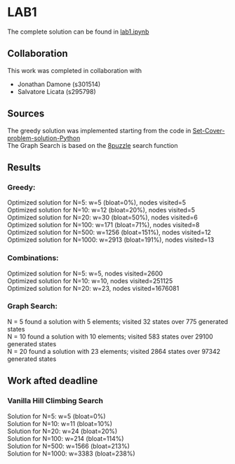 # LAB1
The complete solution can be found in [lab1.ipynb](https://github.com/scoleri-mr/computational_intelligence_2022_301841/blob/main/lab1/lab1.ipynb)
## Collaboration
This work was completed in collaboration with
- Jonathan Damone (s301514)
- Salvatore Licata (s295798)

## Sources
The greedy solution was implemented starting from the code in [Set-Cover-problem-solution-Python](https://github.com/AndreaRubbi/Set-Cover-problem-solution-Python/blob/master/Greedy.py)  
The Graph Search is based on the [8puzzle](https://github.com/squillero/computational-intelligence/blob/master/2022-23/8-puzzle.ipynb) search function

## Results
### Greedy:
Optimized solution for N=5: w=5 (bloat=0%), nodes visited=5  
Optimized solution for N=10: w=12 (bloat=20%), nodes visited=5  
Optimized solution for N=20: w=30 (bloat=50%), nodes visited=6  
Optimized solution for N=100: w=171 (bloat=71%), nodes visited=8  
Optimized solution for N=500: w=1256 (bloat=151%), nodes visited=12  
Optimized solution for N=1000: w=2913 (bloat=191%), nodes visited=13

### Combinations:
Optimized solution for N=5: w=5, nodes visited=2600  
Optimized solution for N=10: w=10, nodes visited=251125  
Optimized solution for N=20: w=23, nodes visited=1676081  

### Graph Search:
N = 5 found a solution with 5 elements; visited 32 states over 775 generated states  
N = 10 found a solution with 10 elements; visited 583 states over 29100 generated states  
N = 20 found a solution with 23 elements; visited 2864 states over 97342 generated states  

## Work afted deadline
### Vanilla Hill Climbing Search
Solution for N=5: w=5 (bloat=0%)  
Solution for N=10: w=11 (bloat=10%)  
Solution for N=20: w=24 (bloat=20%)  
Solution for N=100: w=214 (bloat=114%)  
Solution for N=500: w=1566 (bloat=213%)  
Solution for N=1000: w=3383 (bloat=238%)  
